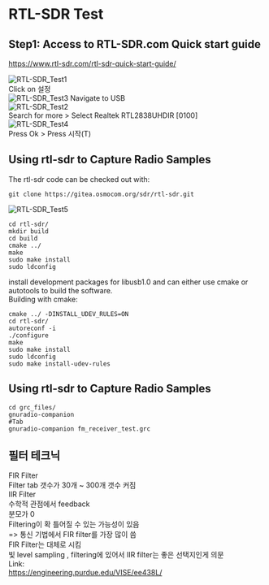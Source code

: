 # RTL-SDR Test
## Step1: Access to RTL-SDR.com Quick start guide 
https://www.rtl-sdr.com/rtl-sdr-quick-start-guide/ <br/>

![RTL-SDR_Test1](https://github.com/growingpenguin/growingpenguin.github.io/assets/110277903/d15ec6c7-6d61-44c7-85a3-4f982938c36d) <br/>
Click on 설정 <br/>
![RTL-SDR_Test3](https://github.com/growingpenguin/growingpenguin.github.io/assets/110277903/801f4c43-e073-49b6-ba7c-59688301264d)
Navigate to USB <br/>
![RTL-SDR_Test2](https://github.com/growingpenguin/growingpenguin.github.io/assets/110277903/21d9b698-4a1c-44da-9f9b-efe4ae66fdc7) <br/>
Search for more > Select Realtek RTL2838UHDIR [0100] <br/>
![RTL-SDR_Test4](https://github.com/growingpenguin/growingpenguin.github.io/assets/110277903/5e06fa5b-3264-4bf3-84b4-ff4eda2c2f20) <br/>
Press Ok > Press 시작(T) <br/>


## Using rtl-sdr to Capture Radio Samples
The rtl-sdr code can be checked out with: <br/>
```
git clone https://gitea.osmocom.org/sdr/rtl-sdr.git
```
![RTL-SDR_Test5](https://github.com/growingpenguin/growingpenguin.github.io/assets/110277903/f0ff60d9-80ed-4c20-8250-f5a823274f75) <br/>
```
cd rtl-sdr/
mkdir build
cd build
cmake ../
make
sudo make install
sudo ldconfig
```
install development packages for libusb1.0 and can either use cmake or autotools to build the software. <br/>
Building with cmake: <br/>
```
cmake ../ -DINSTALL_UDEV_RULES=ON
cd rtl-sdr/
autoreconf -i
./configure
make
sudo make install
sudo ldconfig
sudo make install-udev-rules
```

## Using rtl-sdr to Capture Radio Samples
```
cd grc_files/
gnuradio-companion 
#Tab
gnuradio-companion fm_receiver_test.grc
```

## 필터 테크닉
FIR Filter <br/>
Filter tab 갯수가 30개 ~ 300개 갯수 커짐 <br/>
IIR Filter <br/>
수학적 관점에서 feedback <br/>
분모가 0 <br/>
Filtering이 확 틀어질 수 있는 가능성이 있음 <br/>
=> 통신 기법에서 FIR filter를 가장 많이 씀 <br/>
FIR Filter는 대체로 시킴 <br/>
빛 level sampling , filtering에 있어서 IIR filter는 좋은 선택지인게 의문 <br/>
Link: <br/>
https://engineering.purdue.edu/VISE/ee438L/ <br/>







